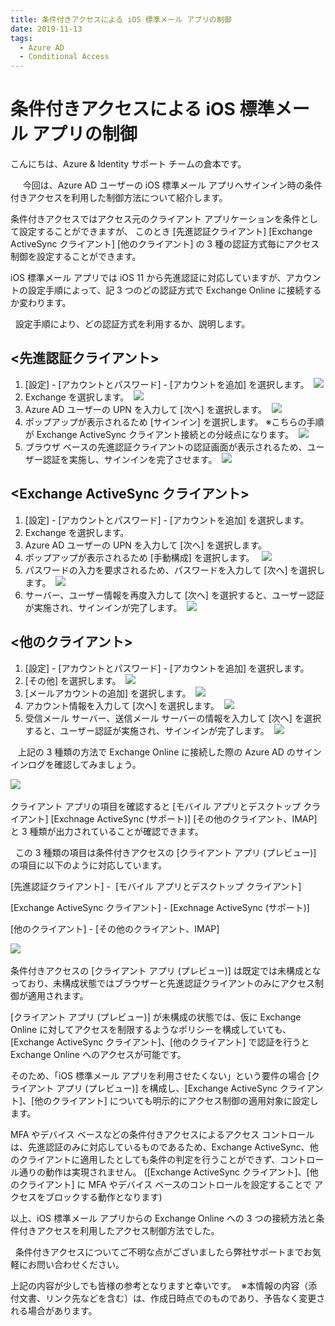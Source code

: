 ```yaml
---
title: 条件付きアクセスによる iOS 標準メール アプリの制御
date: 2019-11-13
tags:
  - Azure AD
  - Conditional Access
---
```



# 条件付きアクセスによる iOS 標準メール アプリの制御

こんにちは、Azure & Identity サポート チームの倉本です。

 
  
今回は、Azure AD ユーザーの iOS 標準メール アプリへサインイン時の条件付きアクセスを利用した制御方法について紹介します。 

条件付きアクセスではアクセス元のクライアント アプリケーションを条件として設定することができますが、
このとき [先進認証クライアント] [Exchange ActiveSync クライアント] [他のクライアント] の 3 種の認証方式毎にアクセス制御を設定することができます。 


iOS 標準メール アプリでは iOS 11 から先進認証に対応していますが、アカウントの設定手順によって、記 3 つのどの認証方式で Exchange Online に接続するか変わります。 

 
設定手順により、どの認証方式を利用するか、説明します。 
 
## <先進認証クライアント> 
1. [設定] - [アカウントとパスワード] - [アカウントを追加] を選択します。 
![](./control-ios-nativemailapp-by-conditionalaccess/modern1.png)
2. Exchange を選択します。 
![](./control-ios-nativemailapp-by-conditionalaccess/modern2.png)
3. Azure AD ユーザーの UPN を入力して [次へ] を選択します。 
![](./control-ios-nativemailapp-by-conditionalaccess/modern3.png)
4. ポップアップが表示されるため [サインイン] を選択します。 ※こちらの手順が Exchange ActiveSync クライアント接続との分岐点になります。 
![](./control-ios-nativemailapp-by-conditionalaccess/modern4.png)
5. ブラウザ ベースの先進認証クライアントの認証画面が表示されるため、ユーザー認証を実施し、サインインを完了させます。 
![](./control-ios-nativemailapp-by-conditionalaccess/modern5.png)
 

## <Exchange ActiveSync クライアント> 
1. [設定] - [アカウントとパスワード] - [アカウントを追加] を選択します。 
2. Exchange を選択します。 
3. Azure AD ユーザーの UPN を入力して [次へ] を選択します。 
4. ポップアップが表示されるため [手動構成] を選択します。  
![](./control-ios-nativemailapp-by-conditionalaccess/eas1.png)
5. パスワードの入力を要求されるため、パスワードを入力して [次へ] を選択します。 
![](./control-ios-nativemailapp-by-conditionalaccess/eas2.png)
6. サーバー、ユーザー情報を再度入力して [次へ] を選択すると、ユーザー認証が実施され、サインインが完了します。 
![](./control-ios-nativemailapp-by-conditionalaccess/eas3.png)
 

## <他のクライアント> 
1. [設定] - [アカウントとパスワード] - [アカウントを追加] を選択します。 
2. [その他] を選択します。 
![](./control-ios-nativemailapp-by-conditionalaccess/legacy1.png)
3. [メールアカウントの追加] を選択します。 
![](./control-ios-nativemailapp-by-conditionalaccess/legacy2.png)
4. アカウント情報を入力して [次へ] を選択します。 
![](./control-ios-nativemailapp-by-conditionalaccess/legacy3.png)
5. 受信メール サーバー、送信メール サーバーの情報を入力して [次へ] を選択すると、ユーザー認証が実施され、サインインが完了します。 
![](./control-ios-nativemailapp-by-conditionalaccess/legacy4.png)
 

  
上記の 3 種類の方法で Exchange Online に接続した際の Azure AD のサインインログを確認してみましょう。 

![](./control-ios-nativemailapp-by-conditionalaccess/table1.png)
 

クライアント アプリの項目を確認すると [モバイル アプリとデスクトップ クライアント] [Exchnage ActiveSync (サポート)] [その他のクライアント、IMAP] と 3 種類が出力されていることが確認できます。

 
この 3 種類の項目は条件付きアクセスの [クライアント アプリ (プレビュー)] の項目に以下のように対応しています。 


[先進認証クライアント] -  [モバイル アプリとデスクトップ クライアント] 

[Exchange ActiveSync クライアント] - [Exchnage ActiveSync (サポート)] 

[他のクライアント] - [その他のクライアント、IMAP]  
 

![](./control-ios-nativemailapp-by-conditionalaccess/CA1.png)
 

条件付きアクセスの [クライアント アプリ (プレビュー)] は既定では未構成となっており、未構成状態ではブラウザーと先進認証クライアントのみにアクセス制御が適用されます。

[クライアント アプリ (プレビュー)] が未構成の状態では、仮に Exchange Online に対してアクセスを制限するようなポリシーを構成していても、 
[Exchange ActiveSync クライアント]、[他のクライアント] で認証を行うと Exchange Online へのアクセスが可能です。 

そのため、「iOS 標準メール アプリを利用させたくない」という要件の場合 [クライアント アプリ (プレビュー)] を構成し、[Exchange ActiveSync クライアント]、[他のクライアント] についても明示的にアクセス制御の適用対象に設定します。 
 

MFA やデバイス ベースなどの条件付きアクセスによるアクセス コントロールは、先進認証のみに対応しているものであるため、Exchange ActiveSync、他のクライアントに適用したとしても条件の判定を行うことができず、コントロール通りの動作は実現されません。 ([Exchange ActiveSync クライアント]、[他のクライアント] に MFA やデバイス ベースのコントロールを設定することで アクセスをブロックする動作となります) 
 

以上、iOS 標準メール アプリからの Exchange Online への 3 つの接続方法と条件付きアクセスを利用したアクセス制御方法でした。 

 
条件付きアクセスについてご不明な点がございましたら弊社サポートまでお気軽にお問い合わせください。 

上記の内容が少しでも皆様の参考となりますと幸いです。 
※本情報の内容（添付文書、リンク先などを含む）は、作成日時点でのものであり、予告なく変更される場合があります。 
